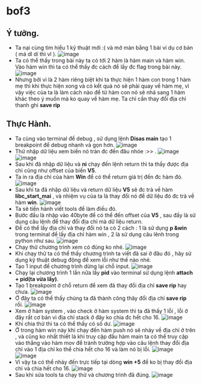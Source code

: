 # bof3
## Ý tưởng.
- Ta nại cùng tìm hiểu 1 kỹ thuật mới :( và mở màn bằng 1 bài ví dụ cơ bản ( má dl dí thì vl ).
![image](https://user-images.githubusercontent.com/130078745/233946098-ad09e129-7d37-4ba1-910b-fe6354eb6a05.png)
- Ta có thể thấy trong bài này ta có tới 2 hàm là hàm main và hàm win. Vào hàm win thì ta có thể thấy đc cách để lấy đc flag trong bài này.
![image](https://user-images.githubusercontent.com/130078745/233946553-27534fb0-059e-472e-9cce-2d8294f79cc8.png)
- Nhưng bởi vì là 2 hàm riêng biệt khi ta thực hiện 1 hàm con trong 1 hàm mẹ thì khi thực hiện xong và có kết quả nó sẽ phải quay về hàm mẹ, vì vậy việc của ta là làm cách nào để từ hàm con nó sẽ nhả sang 1 hàm khác theo ý muốn mà ko quay về hàm mẹ. Ta chỉ cần thay đổi địa chỉ thanh ghi **save rip**
## Thực Hành.
- Ta cùng vào terminal để debug , sử dụng lệnh **Disas main** tạo 1 breakpoint để debug nhanh và gọn hơn.
![image](https://user-images.githubusercontent.com/130078745/233951832-13a348a2-7f1a-4d56-a04d-e6bf67313dd7.png)
- Thử nhập dữ liệu xem biến nó tràn đc đến đâu nhóe :>> .
![image](https://user-images.githubusercontent.com/130078745/233952074-a67fc506-3a7d-4bfd-b9af-1e24efbd3391.png)
![image](https://user-images.githubusercontent.com/130078745/233952247-a3a33b3c-a202-4f08-ad29-0c083bbe05d2.png)
- Sau khi đã nhập dữ liệu và **ni** chạy đến lệnh return thì ta thấy được địa chỉ cũng như offset của biến **V5**.
- Ta in ra địa chỉ của hàm **Win** để có thể return giá trị đến đc hàm đó.
![image](https://user-images.githubusercontent.com/130078745/233953812-1da8f3d4-9143-4152-94c9-3059d5abe702.png)
- Sau khi ta đã nhập dữ liệu và return dữ liệu **V5** sẽ đc trả về hàm **libc_start_mai** , và nhiệm vụ của ta là thay đổi nó để dữ liệu đó đc trả về hàm **win**.
![image](https://user-images.githubusercontent.com/130078745/233955281-4169d018-cff1-4a35-bacc-d36ba2719d7a.png)
- Ta sẽ tiến hành viết tools để làm điều đó.
- Bước đầu là nhập vào 40byte để có thể đến offset của **V5** , sau đấy là sử dụng câu lệnh để thay đổi địa chỉ mà dữ liệu return.
- Để có thể lấy địa chỉ và thay đổi nó ta có 2 cách : 1 là sử dụng **p &win** trong terminal để lấy địa chỉ hàm win , 2 là sử dụng câu lênh trong python như sau.
![image](https://user-images.githubusercontent.com/130078745/233957009-33324752-f7fe-4563-b5cc-e5836726fab8.png)
- Chạy thử chương trình xem có đúng ko nhé.
![image](https://user-images.githubusercontent.com/130078745/233957472-6949d689-b38e-4658-8257-205597a19174.png)
- Khi chạy thử ta có thể thấy chương trình ta viết đã sai ở đâu đó , hãy sử dụng kỹ thuật debug động để xem lỗi như thế nào nhé.
- Tạo 1 input để chương trình dừng lại chỗ input.
![image](https://user-images.githubusercontent.com/130078745/233958415-69f63498-905a-4038-81fa-8523f35be91d.png)
- Chạy lại chương trình 1 lần nữa lấy **pid** vào terminal sử dụng lệnh **attach + pid(ta vừa lấy)**.
- Tạo 1 breakpoint ở chỗ return để xem đã thay đổi địa chỉ **save rip** hay chưa.
![image](https://user-images.githubusercontent.com/130078745/233960156-5f0600c0-86b3-4712-b53b-1a62bb21204d.png)
- Ở đây ta có thể thấy chúng ta đã thành công thây đổi địa chỉ **save rip** rồi.
![image](https://user-images.githubusercontent.com/130078745/233964344-29731807-dc42-4b91-9c2a-e885fd80fb96.png)
- Xem ở hàm system , vào check ở hàm system thì ta đã thấy 1 lỗi , lỗi ở đây rất cơ bản vì địa chỉ stack ở đây ko chia đc hết cho 16.
![image](https://user-images.githubusercontent.com/130078745/233961580-27502f15-8d2f-4f7b-84a4-70a747e3a851.png)
- Khi chia thử thì ta có thể thấy có số dư. ![image](https://user-images.githubusercontent.com/130078745/233961729-eb45a8d9-0415-4d2b-86b5-aefd046aead6.png)
- Ở trong hàm win này khi chạy đến hàm push nó sẽ nhảy về địa chỉ ở trên , và cũng ko nhất thiết là khi truy cập đầu hàm main ta có thể truy cập vào thẳng vào hàm mov để tránh trường hợp vào câu lệnh thay đổi địa chỉ vào 1 địa chỉ ko thể chia hết cho 16 và làm nó bị lỗi.
![image](https://user-images.githubusercontent.com/130078745/233964630-1572a8ed-8f7d-4860-b1a3-3b81340a1ab0.png)
![image](https://user-images.githubusercontent.com/130078745/233965142-7fd56e21-cb78-4fd1-8993-2170e31bcc2a.png)
- Vì vậy ta có thể nhảy đến trực tiếp tại dòng **win +5** để ko bị thay đổi địa chỉ và chia hết cho 16. 
![image](https://user-images.githubusercontent.com/130078745/233965899-ec4ba36e-0304-49ba-905c-3eaea69f9eb7.png)
- Sau khi sửa tools ta chạy thử và chương trình đã đúng.
![image](https://user-images.githubusercontent.com/130078745/233966341-382014fc-aa5c-4220-8289-5364cd07ad11.png)



